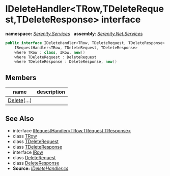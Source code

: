# IDeleteHandler&lt;TRow,TDeleteRequest,TDeleteResponse&gt; interface
**namespace:** *[Serenity.Services](../README.md#serenity.services-namespace)*   **assembly**: *[Serenity.Net.Services](../README.md)*

```csharp
public interface IDeleteHandler<TRow, TDeleteRequest, TDeleteResponse> : 
    IRequestHandler<TRow, TDeleteRequest, TDeleteResponse>
    where TRow : class, IRow, new()
    where TDeleteRequest : DeleteRequest
    where TDeleteResponse : DeleteResponse, new()
```

## Members

| name | description |
| --- | --- |
| [Delete](IDeleteHandler-3/Delete.md)(…) |  |

## See Also

* interface [IRequestHandler&lt;TRow,TRequest,TResponse&gt;](IRequestHandler-3.md)
* class [TRow](../Serenity.Net.Services/IDeleteHandler-3.TRow.md)
* class [TDeleteRequest](../Serenity.Net.Services/IDeleteHandler-3.TDeleteRequest.md)
* class [TDeleteResponse](../Serenity.Net.Services/IDeleteHandler-3.TDeleteResponse.md)
* interface [IRow](../Serenity.Net.Entity/../Serenity.Data/IRow.md)
* class [DeleteRequest](DeleteRequest.md)
* class [DeleteResponse](DeleteResponse.md)
* **Source:** *[IDeleteHandler.cs](https://github.com/serenity-is/Serenity/blob/master/src/Serenity.Net.Services/RequestHandlers/Delete/IDeleteHandler.cs)*